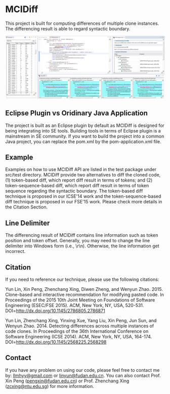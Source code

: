 # MCIDiff
This project is built for computing differences of multiple clone instances. The differencing result is able to regard syntactic boundary.

![Snapshot of MCIDiff](/diagram/screen.png?raw=true "Snapshot of MCIDiff")

## Eclipse Plugin vs Oridinary Java Application 
The project is built as an Eclipse plugin by default as MCIDiff is designed for being integrating into SE tools. Building tools in terms of Eclipse plugin is a mainstream in SE community. If you want to build the project into a common Java project, you can replace the pom.xml by the pom-application.xml file.

## Example
Examples on how to use MCIDiff API are listed in the test package under src/test directory. MCIDiff provide two alternatives to diff the cloned code, (1) token-based diff, which report diff result in terms of tokens; and (2) token-sequence-based diff, which report diff result in terms of token sequence regarding the syntactic boundary. The token-based diff technique is proposed in our ICSE'14 work and the token-sequence-based diff technique is proposed in our FSE'15 work. Please check more details in the Citation Section.

## Line Delimiter 
The differencing result of MCIDiff contains line information such as token position and token offset. Generally, you may need to change the line delimiter into Windows form (i.e., \r\n). Otherwise, the line information get incorrect.

## Citation
If you need to reference our technique, please use the following citations:

Yun Lin, Xin Peng, Zhenchang Xing, Diwen Zheng, and Wenyun Zhao. 2015. Clone-based and interactive recommendation for modifying pasted code. In Proceedings of the 2015 10th Joint Meeting on Foundations of Software Engineering (ESEC/FSE 2015). ACM, New York, NY, USA, 520-531. DOI=http://dx.doi.org/10.1145/2786805.2786871

Yun Lin, Zhenchang Xing, Yinxing Xue, Yang Liu, Xin Peng, Jun Sun, and Wenyun Zhao. 2014. Detecting differences across multiple instances of code clones. In Proceedings of the 36th International Conference on Software Engineering (ICSE 2014). ACM, New York, NY, USA, 164-174. DOI=http://dx.doi.org/10.1145/2568225.2568298

## Contact
If you have any problem on using our code, please feel free to contact me by: llmhyy@gmail.com or linyun@fudan.edu.cn. You can also contact Prof. Xin Peng (pengxin@fudan.edu.cn) or Prof. Zhenchang Xing (zcxing@ntu.edu.sg) for more information.


